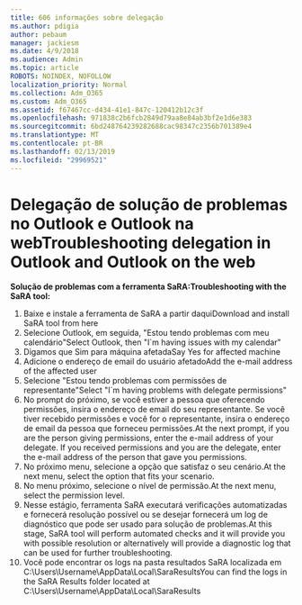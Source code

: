 ```yaml
---
title: 606 informações sobre delegação
ms.author: pdigia
author: pebaum
manager: jackiesm
ms.date: 4/9/2018
ms.audience: Admin
ms.topic: article
ROBOTS: NOINDEX, NOFOLLOW
localization_priority: Normal
ms.collection: Adm_O365
ms.custom: Adm_O365
ms.assetid: f67467cc-d434-41e1-847c-120412b12c3f
ms.openlocfilehash: 971838c2b6fcb2849d79aa8e84ab3bf2e1d6e383
ms.sourcegitcommit: 6bd248764239282688cac98347c2356b701389e4
ms.translationtype: MT
ms.contentlocale: pt-BR
ms.lasthandoff: 02/13/2019
ms.locfileid: "29969521"
---
```

# <a name="troubleshooting-delegation-in-outlook-and-outlook-on-the-web"></a><span data-ttu-id="f410b-102">Delegação de solução de problemas no Outlook e Outlook na web</span><span class="sxs-lookup"><span data-stu-id="f410b-102">Troubleshooting delegation in Outlook and Outlook on the web</span></span>

<span data-ttu-id="f410b-103">**Solução de problemas com a ferramenta SaRA:**</span><span class="sxs-lookup"><span data-stu-id="f410b-103">**Troubleshooting with the SaRA tool:**</span></span>

1. <span data-ttu-id="f410b-104">Baixe e instale a ferramenta de SaRA a partir daqui</span><span class="sxs-lookup"><span data-stu-id="f410b-104">Download and install SaRA tool from here</span></span>
1. <span data-ttu-id="f410b-105">Selecione Outlook, em seguida, "Estou tendo problemas com meu calendário"</span><span class="sxs-lookup"><span data-stu-id="f410b-105">Select Outlook, then "I\`m having issues with my calendar"</span></span>
1. <span data-ttu-id="f410b-106">Digamos que Sim para máquina afetada</span><span class="sxs-lookup"><span data-stu-id="f410b-106">Say Yes for affected machine</span></span>
1. <span data-ttu-id="f410b-107">Adicione o endereço de email do usuário afetado</span><span class="sxs-lookup"><span data-stu-id="f410b-107">Add the e-mail address of the affected user</span></span>
1. <span data-ttu-id="f410b-108">Selecione "Estou tendo problemas com permissões de representante"</span><span class="sxs-lookup"><span data-stu-id="f410b-108">Select "I\`m having problems with delegate permissions"</span></span>
1. <span data-ttu-id="f410b-p101">No prompt do próximo, se você estiver a pessoa que oferecendo permissões, insira o endereço de email do seu representante. Se você tiver recebido permissões e você for o representante, insira o endereço de email da pessoa que forneceu permissões.</span><span class="sxs-lookup"><span data-stu-id="f410b-p101">At the next prompt, if you are the person giving permissions, enter the e-mail address of your delegate. If you received permissions and you are the delegate, enter the e-mail address of the person that gave you permissions.</span></span>
1. <span data-ttu-id="f410b-111">No próximo menu, selecione a opção que satisfaz o seu cenário.</span><span class="sxs-lookup"><span data-stu-id="f410b-111">At the next menu, select the option that fits your scenario.</span></span> 
1. <span data-ttu-id="f410b-112">No menu próximo, selecione o nível de permissão.</span><span class="sxs-lookup"><span data-stu-id="f410b-112">At the next menu, select the permission level.</span></span>
1. <span data-ttu-id="f410b-113">Nesse estágio, ferramenta SaRA executará verificações automatizadas e fornecerá resolução possível ou se desejar fornecerá um log de diagnóstico que pode ser usado para solução de problemas.</span><span class="sxs-lookup"><span data-stu-id="f410b-113">At this stage, SaRA tool will perform automated checks and it will provide you with possible resolution or alternatively will provide a diagnostic log that can be used for further troubleshooting.</span></span>
1. <span data-ttu-id="f410b-114">Você pode encontrar os logs na pasta resultados SaRA localizada em C:\Users\Username\AppData\Local\SaraResults</span><span class="sxs-lookup"><span data-stu-id="f410b-114">You can find the logs in the SaRA Results folder located at C:\Users\Username\AppData\Local\SaraResults</span></span>